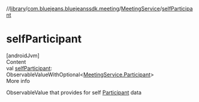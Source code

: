 //[library](../../../index.md)/[com.bluejeans.bluejeanssdk.meeting](../index.md)/[MeetingService](index.md)/[selfParticipant](self-participant.md)



# selfParticipant  
[androidJvm]  
Content  
val [selfParticipant](self-participant.md): ObservableValueWithOptional<[MeetingService.Participant](-participant/index.md)>  
More info  


ObservableValue that provides for self [Participant](-participant/index.md) data

  




